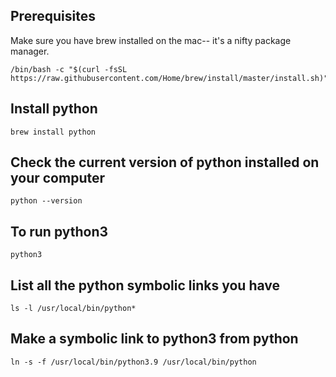 ## Prerequisites
Make sure you have brew installed on the mac-- it's a nifty package manager. 

	/bin/bash -c "$(curl -fsSL https://raw.githubusercontent.com/Home/brew/install/master/install.sh)"

## Install python 
	brew install python

## Check the current version of python installed on your computer

	python --version

##  To run python3

	python3

## List all the python symbolic links you have

	ls -l /usr/local/bin/python*

## Make a symbolic link to python3 from python

	ln -s -f /usr/local/bin/python3.9 /usr/local/bin/python

